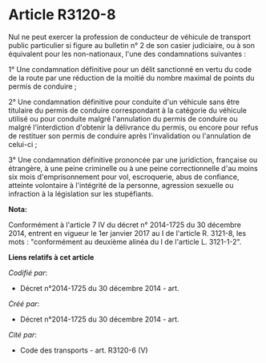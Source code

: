 # Article R3120-8

Nul ne peut exercer la profession de conducteur de véhicule de transport public particulier si figure au bulletin n° 2 de son
casier judiciaire, ou à son équivalent pour les non-nationaux, l'une des condamnations suivantes :

1° Une condamnation définitive pour un délit sanctionné en vertu du code de la route par une réduction de la moitié du nombre
maximal de points du permis de conduire ;

2° Une condamnation définitive pour conduite d'un véhicule sans être titulaire du permis de conduire correspondant à la
catégorie du véhicule utilisé ou pour conduite malgré l'annulation du permis de conduire ou malgré l'interdiction d'obtenir
la délivrance du permis, ou encore pour refus de restituer son permis de conduire après l'invalidation ou l'annulation de
celui-ci ;

3° Une condamnation définitive prononcée par une juridiction, française ou étrangère, à une peine criminelle ou à une peine
correctionnelle d'au moins six mois d'emprisonnement pour vol, escroquerie, abus de confiance, atteinte volontaire à
l'intégrité de la personne, agression sexuelle ou infraction à la législation sur les stupéfiants.

**Nota:**

Conformément à l'article 7 IV du décret n° 2014-1725 du 30 décembre 2014, entrent en vigueur le 1er janvier 2017 au I de
l'article R. 3121-8, les mots : "conformément au deuxième alinéa du I de l'article L. 3121-1-2".

**Liens relatifs à cet article**

_Codifié par_:

  - Décret n°2014-1725 du 30 décembre 2014 - art.

_Créé par_:

  - Décret n°2014-1725 du 30 décembre 2014 - art.

_Cité par_:

  - Code des transports - art. R3120-6 (V)
